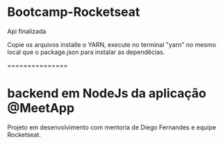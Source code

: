 # Bootcamp-Rocketseat

Api finalizada

Copie os arquivos installe o YARN, execute no terminal "yarn" no mesmo local que o package.json para instalar as dependêcias.


===============

# backend em NodeJs da aplicação @MeetApp

Projeto em desenvolvimento com mentoria de Diego Fernandes e equipe Rocketseat.
